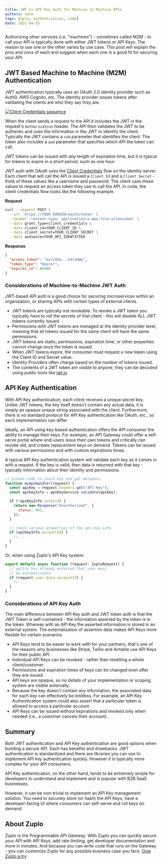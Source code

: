 ```yaml
---
title: JWT vs API Key Auth for Machine to Machine APIs
authors: nate
tags: [apis, authentication, code]
date: 2022-04-25
---
```


Authorizing other services (i.e. "machines") - sometimes called M2M - to call your API is typically done with either JWT tokens or API Keys. The reason to use one or the other varies by use case. This post will explain the pros and cons of each and suggest when each one is a good fit for securing your API.

## JWT Based Machine to Machine (M2M) Authentication

JWT authentication typically uses an OAuth 2.0 identity provider such as Auth0, AWS Cognito, etc. The identity provider issues tokens after validating the clients are who they say they are.

[![Client Credentials sequence](./auth-sequence-client-credentials.png)](https://auth0.com/docs/get-started/authentication-and-authorization-flow/client-credentials-flow)

When the client sends a request to the API it includes the JWT in the request's `Authorization` header. The API then validates the JWT to be authentic and uses the information in the JWT to identify the client. Typically the JWT contains a `sub` parameter that identifies the client. The token also includes a `aud` parameter that specifies which API the token can call.

JWT tokens can be issued with any length of expiration time, but it is typical for tokens to expire in a short period, such as one hour.

JWT auth with OAuth uses the [Client Credentials](https://auth0.com/docs/get-started/authentication-and-authorization-flow/client-credentials-flow) flow on the identity server. Each client that will call the API is issued a `Client Id` and a `Client Secret` - think of these values like a username and password. The client uses these values to request an access token they use to call the API. In code, the client credentials flow looks like the following example.

**Request**

```bash
curl --request POST \
  --url 'https://YOUR_DOMAIN/oauth/token' \
  --header 'content-type: application/x-www-form-urlencoded' \
  --data grant_type=client_credentials \
  --data client_id=YOUR_CLIENT_ID \
  --data client_secret=YOUR_CLIENT_SECRET \
  --data audience=YOUR_API_IDENTIFIER
```

**Response**

```json
{
  "access_token": "eyJz93a...k4laUWw",
  "token_type": "Bearer",
  "expires_in": 86400
}
```

### Considerations of Machine-to-Machine JWT Auth

JWT-based API auth is a good choice for securing microservices within an organization, or sharing APIs with certain types of external clients.

- JWT tokens are typically not revokable. To revoke a JWT token you typically have to roll the secrets of that client - this will disable ALL JWT tokens currently issued.
- Permissions with JWT tokens are managed at the identity provider level, meaning that all tokens issued for the same client will have the same permissions.
- JWT tokens are static; permissions, expiration time, or other properties cannot change once the token is issued.
- When JWT tokens expire, the consumer must request a new token using the Client ID and Secret value.
- Identity Providers often charge based on the number of tokens issued.
- The contents of a JWT token are visible to anyone, they can be decoded using public tools like [jwt.io](https://jwt.io)

## API Key Authentication

With API Key authentication, each client receives a unique secret key. Unlike JWT tokens, the key itself doesn't contain any actual data, it is simply an opaque unique string associated with the client. Furthermore, there is no standard protocol for API Key authentication like OAuth, etc., so each implementation can differ.

Ideally, an API using key-based authentication offers the API consumer the ability to manage their keys. For example, an API Gateway could offer a self-serve portal where end-users issue their own tokens and critically can revoke old, and create replacement keys on demand. Tokens can be issued with various permissions and with custom expirations times.

A typical API Key authentication system will validate each key as it comes in with a request. If the key is valid, then data is returned with that key - typically information about their identity and permissions.

```js
// pseudo-code to check key and get metadata
function myApiHandler(request) {
  const apiKey = request.headers.get("API-Key");
  const apiKeyInfo = apiKeyService.validate(apiKey);

  if (!apiKeyInfo.isValid) {
    return new Response("Unauthorized", {
      status: 401,
    });
  }

  // Check various properties of the api key info
  if (apiKeyInfo.accountId) {
    // ...
  }
}
```

Or, when using Zuplo's API Key system:

```ts
export default async function (request: ZuploRequest) {
  // policy has already enforced that user must
  // be authenticated
  if (request.user.data.accountId) {
    // ...
  }
}
```

### Considerations of API Key Auth

The main difference between API Key auth and JWT token auth is that the JWT Token is self-contained - the information asserted by the token is in the token. Whereas with an API Key the asserted information is stored in an external system. The externalization of assertion data makes API Keys more flexible for certain scenarios.

- API Keys tend to be easier to work with for your partners, that's one of the reasons why businesses like Stripe, Twilio and Airtable use API Keys for their public API.
- Individual API Keys can be revoked - rather than resetting a whole client/customer.
- Permissions and expiration times of keys can be changed even after they are issued.
- API keys are opaque, so no details of your implementation or scoping system are visible externally.
- Because the key doesn't contain any information, the associated data for each key can effectively be limitless. For example, an API Key Authentication system could also assert that a particular token is allowed to access a particular account.
- API Keys can be issued without expirations and revoked only when needed (i.e., a customer cancels their account).

## Summary

Both JWT authentication and API Key authentication are good options when building a secure API. Each has benefits and drawbacks. JWT authentication is standardized and there are libraries you can use to implement API key authentication quickly. However it is typically more complex for your API consumers.

API Key authentication, on the other hand, tends to be extremely simple for developers to understand and implement and is popular with B2B SaaS businesses.

However, it can be non-trivial to implement an API Key management solution. You need to securely store (or hash) the API Keys, have a developer-facing UI where consumers can self-serve and roll keys on demand.

## About Zuplo

Zuplo is the Programmable API Gateway. With Zuplo you can quickly secure your API with API Keys, add rate limiting, get developer documentation and more in minutes. And because you can write code that runs on the Gateway - you can customize Zuplo for any possible business case you face. [Give Zuplo a try](https://portal.zuplo.com)
